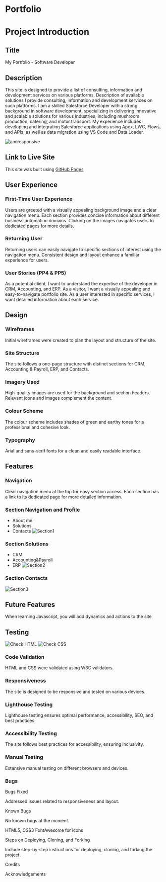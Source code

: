 # Portfolio
# Project Introduction

## Title

My Portfolio - Software Developer

## Description

This site is designed to provide a list of consulting, information and development services on various platforms. 
Description of available solutions I provide consulting, information and development services on such platforms.
I am a skilled Salesforce Developer with a strong background in software development, specializing in delivering innovative and scalable solutions for various industries, including mushroom production, catering, and motor transport. My experience includes developing and integrating Salesforce applications using Apex, LWC, Flows, and APIs, as well as data migration using VS Code and Data Loader.

![amiresponsive](https://github.com/lazoriks/Portfolio/main/images/Adaptyv.png)

## Link to Live Site

This site was built using [GitHub Pages](https://github.com/lazoriks/Portfolio)

## User Experience

### First-Time User Experience

Users are greeted with a visually appealing background image and a clear navigation menu.
Each section provides concise information about different business automation domains.
Clicking on the images navigates users to dedicated pages for more details.

### Returning User

Returning users can easily navigate to specific sections of interest using the navigation menu.
Consistent design and layout enhance a familiar experience for users.

### User Stories (PP4 & PP5)

As a potential client, I want to understand the expertise of the developer in CRM, Accounting, and ERP.
As a visitor, I want a visually appealing and easy-to-navigate portfolio site.
As a user interested in specific services, I want detailed information about each service.

## Design

### Wireframes

Initial wireframes were created to plan the layout and structure of the site.

### Site Structure

The site follows a one-page structure with distinct sections for CRM, Accounting & Payroll, ERP, and Contacts.

### Imagery Used

High-quality images are used for the background and section headers.
Relevant icons and images complement the content.

### Colour Scheme

The colour scheme includes shades of green and earthy tones for a professional and cohesive look.

### Typography

Arial and sans-serif fonts for a clean and easily readable interface.

## Features

### Navigation

Clear navigation menu at the top for easy section access.
Each section has a link to its dedicated page for more detailed information.

### Section Navigation and Profile
* About me
* Solutions
* Contacts
![Section1](https://github.com/lazoriks/Portfolio/blob/main/images/SectionProfile.png)

### Section Solutions
* CRM
* Accounting&Payroll
* ERP
![Section2](https://github.com/lazoriks/Portfolio/blob/main/images/SectionSolutions.png)

### Section Contacts
![Section3](https://github.com/lazoriks/Portfolio/blob/main/images/SectionContacts.png)

## Future Features

When learning Javascript, you will add dynamics and actions to the site

## Testing

![Check HTML](https://github.com/lazoriks/Portfolio/blob/main/images/CheckW3C.png)
![Check CSS](https://github.com/lazoriks/Portfolio/blob/main/images/CheckCSS.png)

### Code Validation

HTML and CSS were validated using W3C validators.

### Responsiveness

The site is designed to be responsive and tested on various devices.

### Lighthouse Testing

Lighthouse testing ensures optimal performance, accessibility, SEO, and best practices.

### Accessibility Testing

The site follows best practices for accessibility, ensuring inclusivity.

### Manual Testing

Extensive manual testing on different browsers and devices.

### Bugs

Bugs Fixed

Addressed issues related to responsiveness and layout.

Known Bugs

No known bugs at the moment.

HTML5, CSS3
FontAwesome for icons

Steps on Deploying, Cloning, and Forking

Include step-by-step instructions for deploying, cloning, and forking the project.

Credits

Acknowledgements


